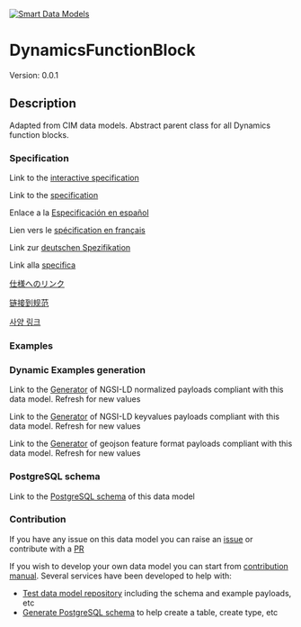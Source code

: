 [![Smart Data Models](https://smartdatamodels.org/wp-content/uploads/2022/01/SmartDataModels_logo.png "Logo")](https://smartdatamodels.org)
# DynamicsFunctionBlock
Version: 0.0.1

## Description 

Adapted from CIM data models. Abstract parent class for all Dynamics function blocks.
### Specification

Link to the [interactive specification](https://swagger.lab.fiware.org/?url=https://smart-data-models.github.io/dataModel.EnergyCIM/DynamicsFunctionBlock/swagger.yaml)

Link to the [specification](https://github.com/smart-data-models/dataModel.EnergyCIM/blob/master/DynamicsFunctionBlock/doc/spec.md)

Enlace a la [Especificación en español](https://github.com/smart-data-models/dataModel.EnergyCIM/blob/master/DynamicsFunctionBlock/doc/spec_ES.md)

Lien vers le [spécification en français](https://github.com/smart-data-models/dataModel.EnergyCIM/blob/master/DynamicsFunctionBlock/doc/spec_FR.md)

Link zur [deutschen Spezifikation](https://github.com/smart-data-models/dataModel.EnergyCIM/blob/master/DynamicsFunctionBlock/doc/spec_DE.md)

Link alla [specifica](https://github.com/smart-data-models/dataModel.EnergyCIM/blob/master/DynamicsFunctionBlock/doc/spec_IT.md)

[仕様へのリンク](https://github.com/smart-data-models/dataModel.EnergyCIM/blob/master/DynamicsFunctionBlock/doc/spec_JA.md)

[链接到规范](https://github.com/smart-data-models/dataModel.EnergyCIM/blob/master/DynamicsFunctionBlock/doc/spec_ZH.md)

[사양 링크](https://github.com/smart-data-models/dataModel.EnergyCIM/blob/master/DynamicsFunctionBlock/doc/spec_KO.md)
### Examples
### Dynamic Examples generation

Link to the [Generator](https://smartdatamodels.org/extra/ngsi-ld_generator.php?schemaUrl=https://raw.githubusercontent.com/smart-data-models/dataModel.EnergyCIM/master/DynamicsFunctionBlock/schema.json&email=info@smartdatamodels.org) of NGSI-LD normalized payloads compliant with this data model. Refresh for new values

Link to the [Generator](https://smartdatamodels.org/extra/ngsi-ld_generator_keyvalues.php?schemaUrl=https://raw.githubusercontent.com/smart-data-models/dataModel.EnergyCIM/master/DynamicsFunctionBlock/schema.json&email=info@smartdatamodels.org) of NGSI-LD keyvalues payloads compliant with this data model. Refresh for new values

Link to the [Generator](https://smartdatamodels.org/extra/geojson_features_generator.php?schemaUrl=https://raw.githubusercontent.com/smart-data-models/dataModel.EnergyCIM/master/DynamicsFunctionBlock/schema.json&email=info@smartdatamodels.org) of geojson feature format payloads compliant with this data model. Refresh for new values
### PostgreSQL schema

Link to the [PostgreSQL schema](https://github.com/smart-data-models/dataModel.EnergyCIM/blob/master/DynamicsFunctionBlock/schema.sql) of this data model
### Contribution

 If you have any issue on this data model you can raise an [issue](https://github.com/smart-data-models/dataModel.EnergyCIM/issues)  or contribute with a [PR](https://github.com/smart-data-models/dataModel.EnergyCIM/pulls)

 If you wish to develop your own data model you can start from [contribution manual](https://bit.ly/contribution_manual). Several services have been developed to help with: 
 - [Test data model repository](https://smartdatamodels.org/index.php/data-models-contribution-api/) including the schema and example payloads, etc
 - [Generate PostgreSQL schema](https://smartdatamodels.org/index.php/sql-service/) to help create a table, create type, etc